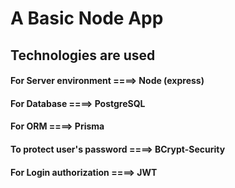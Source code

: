 # A Basic Node App

## Technologies are used
  #### For Server environment ====> Node (express)
  #### For Database ====> PostgreSQL
  #### For ORM ====> Prisma
  #### To protect user's password ====> BCrypt-Security
  #### For Login authorization ====> JWT
